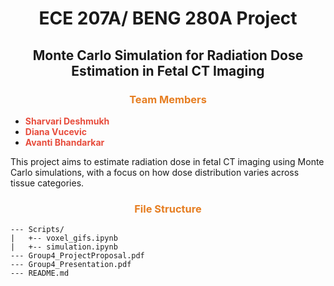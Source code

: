 
<div align="center">

# <span>ECE 207A/ BENG 280A Project </span>
## <span>Monte Carlo Simulation for Radiation Dose Estimation in Fetal CT Imaging</span>

</div>

### <div align="center"><span style="color: #e67e22;">Team Members</span></div>
- **<span style="color: #e74c3c;">Sharvari Deshmukh</span>**
- **<span style="color: #e74c3c;">Diana Vucevic</span>**
- **<span style="color: #e74c3c;">Avanti Bhandarkar</span>**

This project aims to estimate radiation dose in fetal CT imaging using Monte Carlo simulations, with a focus on how dose distribution varies across tissue categories.

### <div align="center"><span style="color: #e67e22;">File Structure</span></div>
```
--- Scripts/
|   +-- voxel_gifs.ipynb
|   +-- simulation.ipynb
--- Group4_ProjectProposal.pdf
--- Group4_Presentation.pdf
--- README.md
